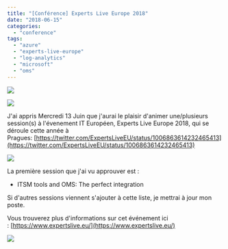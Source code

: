 ```yaml
---
title: "[Conférence] Experts Live Europe 2018"
date: "2018-06-15"
categories: 
  - "conference"
tags: 
  - "azure"
  - "experts-live-europe"
  - "log-analytics"
  - "microsoft"
  - "oms"
---
```


[![](https://cloudyjourney.fr/wp-content/uploads/2018/06/Experts_live_logo.jpg)](https://cloudyjourney.fr/wp-content/uploads/2018/06/Experts_live_logo.jpg)

[![](https://cloudyjourney.fr/wp-content/uploads/2018/06/Im-Speaking-@-ELEU18.png)](https://cloudyjourney.fr/wp-content/uploads/2018/06/Im-Speaking-@-ELEU18.png)

J'ai appris Mercredi 13 Juin que j'aurai le plaisir d'animer une/plusieurs session(s) à l'évenement IT Européen, Experts Live Europe 2018, qui se déroule cette année à Pragues: [https://twitter.com/ExpertsLiveEU/status/1006863614232465413](https://twitter.com/ExpertsLiveEU/status/1006863614232465413)

[![](https://cloudyjourney.fr/wp-content/uploads/2018/06/DfkXIjBU0AU4l48.png)](https://cloudyjourney.fr/wp-content/uploads/2018/06/DfkXIjBU0AU4l48.png)

La première session que j'ai vu approuver est :

- ITSM tools and OMS: The perfect integration

Si d'autres sessions viennent s'ajouter à cette liste, je mettrai à jour mon poste.

Vous trouverez plus d'informations sur cet événement ici : [https://www.expertslive.eu/](https://www.expertslive.eu/)

[![](https://cloudyjourney.fr/wp-content/uploads/2018/06/Topics.png)](https://cloudyjourney.fr/wp-content/uploads/2018/06/Topics.png)
